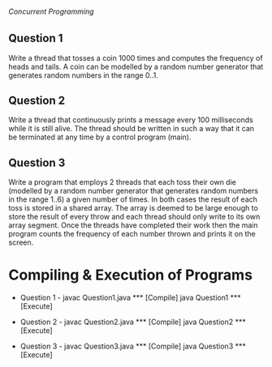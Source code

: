 ###### Concurrent Programming ######

## Question 1
Write a thread that tosses a coin 1000 times and computes the frequency of heads and tails.
A coin can be modelled by a random number generator that generates random numbers in the range 0..1.

## Question 2
Write a thread that continuously prints a message every 100 milliseconds while it is still alive. 
The thread should be written in such a way that it can be terminated at any time by a control program (main).

## Question 3
Write a program that employs 2 threads that each toss their own die (modelled by a random number generator that generates random numbers in the range 1..6) a given number of times. 
In both cases the result of each toss is stored in a shared array. 
The array is deemed to be large enough to store the result of every throw and each thread should only write to its own array segment.
Once the threads have completed their work then the main program counts the frequency of each number thrown and prints it on the screen.

# Compiling & Execution of Programs #

- Question 1 -
javac Question1.java *** [Compile]
java Question1 *** [Execute]

- Question 2 -
javac Question2.java *** [Compile]
java Question2 *** [Execute]

- Question 3 -
javac Question3.java *** [Compile]
java Question3 *** [Execute]
